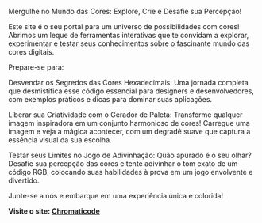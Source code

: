 
Mergulhe no Mundo das Cores: Explore, Crie e Desafie sua Percepção!

Este site é o seu portal para um universo de possibilidades com cores! Abrimos um leque de ferramentas interativas que te convidam a explorar, experimentar e testar seus conhecimentos sobre o fascinante mundo das cores digitais.

Prepare-se para:

Desvendar os Segredos das Cores Hexadecimais: Uma jornada completa que desmistifica esse código essencial para designers e desenvolvedores, com exemplos práticos e dicas para dominar suas aplicações.

Liberar sua Criatividade com o Gerador de Paleta: Transforme qualquer imagem inspiradora em um conjunto harmonioso de cores! Carregue uma imagem e veja a mágica acontecer, com um degradê suave que captura a essência visual da sua escolha.

Testar seus Limites no Jogo de Adivinhação: Quão apurado é o seu olhar? Desafie sua percepção das cores e tente adivinhar o tom exato de um código RGB, colocando suas habilidades à prova em um jogo envolvente e divertido.

Junte-se a nós e embarque em uma experiência única e colorida!

<strong>Visite o site: <strong> <a href="https://chromatide.vercel.app" target="_blank">Chromaticode</a>
